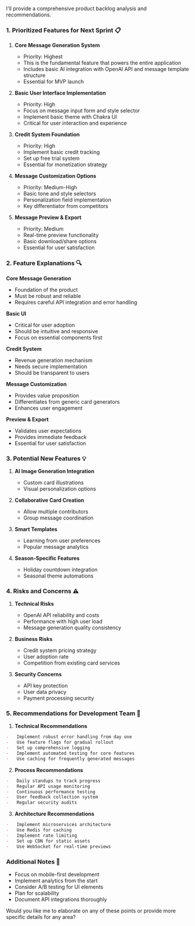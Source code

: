 I'll provide a comprehensive product backlog analysis and recommendations.

### 1. Prioritized Features for Next Sprint 📋

1. **Core Message Generation System**

    - Priority: Highest
    - This is the fundamental feature that powers the entire application
    - Includes basic AI integration with OpenAI API and message template structure
    - Essential for MVP launch

2. **Basic User Interface Implementation**

    - Priority: High
    - Focus on message input form and style selector
    - Implement basic theme with Chakra UI
    - Critical for user interaction and experience

3. **Credit System Foundation**

    - Priority: High
    - Implement basic credit tracking
    - Set up free trial system
    - Essential for monetization strategy

4. **Message Customization Options**

    - Priority: Medium-High
    - Basic tone and style selectors
    - Personalization field implementation
    - Key differentiator from competitors

5. **Message Preview & Export**
    - Priority: Medium
    - Real-time preview functionality
    - Basic download/share options
    - Essential for user satisfaction

### 2. Feature Explanations 🔍

**Core Message Generation**

-   Foundation of the product
-   Must be robust and reliable
-   Requires careful API integration and error handling

**Basic UI**

-   Critical for user adoption
-   Should be intuitive and responsive
-   Focus on essential components first

**Credit System**

-   Revenue generation mechanism
-   Needs secure implementation
-   Should be transparent to users

**Message Customization**

-   Provides value proposition
-   Differentiates from generic card generators
-   Enhances user engagement

**Preview & Export**

-   Validates user expectations
-   Provides immediate feedback
-   Essential for user satisfaction

### 3. Potential New Features 💡

1. **AI Image Generation Integration**

    - Custom card illustrations
    - Visual personalization options

2. **Collaborative Card Creation**

    - Allow multiple contributors
    - Group message coordination

3. **Smart Templates**

    - Learning from user preferences
    - Popular message analytics

4. **Season-Specific Features**
    - Holiday countdown integration
    - Seasonal theme automations

### 4. Risks and Concerns ⚠️

1. **Technical Risks**

    - OpenAI API reliability and costs
    - Performance with high user load
    - Message generation quality consistency

2. **Business Risks**

    - Credit system pricing strategy
    - User adoption rate
    - Competition from existing card services

3. **Security Concerns**
    - API key protection
    - User data privacy
    - Payment processing security

### 5. Recommendations for Development Team 📌

1. **Technical Recommendations**

```markdown
-   Implement robust error handling from day one
-   Use feature flags for gradual rollout
-   Set up comprehensive logging
-   Implement automated testing for core features
-   Use caching for frequently generated messages
```

2. **Process Recommendations**

```markdown
-   Daily standups to track progress
-   Regular API usage monitoring
-   Continuous performance testing
-   User feedback collection system
-   Regular security audits
```

3. **Architecture Recommendations**

```markdown
-   Implement microservices architecture
-   Use Redis for caching
-   Implement rate limiting
-   Set up CDN for static assets
-   Use WebSocket for real-time previews
```

### Additional Notes 📝

-   Focus on mobile-first development
-   Implement analytics from the start
-   Consider A/B testing for UI elements
-   Plan for scalability
-   Document API integrations thoroughly

Would you like me to elaborate on any of these points or provide more specific details for any area?
